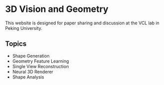 # 3D Vision and Geometry

This website is designed for paper sharing and discussion at the VCL lab in Peking University.


## Topics

- Shape Generation
- Geometry Feature Learning
- Single View Reconstruction
- Neural 3D Renderer
- Shape Analysis